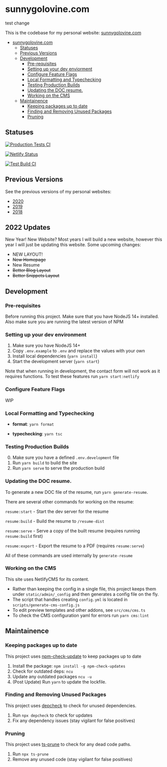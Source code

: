 # sunnygolovine.com

test change

This is the codebase for my personal website: [sunnygolovine.com](https://sunnygolovine.com)

- [sunnygolovine.com](#sunnygolovinecom)
  - [Statuses](#statuses)
  - [Previous Versions](#previous-versions)
  - [Development](#development)
    - [Pre-requisites](#pre-requisites)
    - [Setting up your dev enviorment](#setting-up-your-dev-enviorment)
    - [Configure Feature Flags](#configure-feature-flags)
    - [Local Formatting and Typechecking](#local-formatting-and-typechecking)
    - [Testing Production Builds](#testing-production-builds)
    - [Updating the DOC resume.](#updating-the-doc-resume)
    - [Working on the CMS](#working-on-the-cms)
  - [Maintainence](#maintainence)
    - [Keeping packages up to date](#keeping-packages-up-to-date)
    - [Finding and Removing Unused Packages](#finding-and-removing-unused-packages)
    - [Pruning](#pruning)

## Statuses

[![Production Tests CI](https://github.com/sgolovine/sunnygolovine.com/actions/workflows/production-tests-ci.yml/badge.svg)](https://github.com/sgolovine/sunnygolovine.com/actions/workflows/production-tests-ci.yml)

[![Netlify Status](https://api.netlify.com/api/v1/badges/fcc5dfd2-8bb8-47c9-9cc6-c65653e4d33d/deploy-status)](https://app.netlify.com/sites/sunnygolovine/deploys)

[![Test Build CI](https://github.com/sgolovine/sunnygolovine.com/actions/workflows/production-build-ci.yml/badge.svg)](https://github.com/sgolovine/sunnygolovine.com/actions/workflows/production-build-ci.yml)

## Previous Versions

See the previous versions of my personal websites:

- [2020](https://github.com/sgolovine/sunnygolovine.com-2020)
- [2019](https://github.com/sgolovine/glvn.co)
- [2018](https://github.com/sgolovine/glvn.io)

## 2022 Updates

New Year! New Website? Most years I will build a new website, however this year I will just be updating this website. Some upcoming changes:

- NEW LAYOUT!
- ~~New Homepage~~
- New Resume
- ~~Better Blog Layout~~
- ~~Better Snippets Layout~~

## Development

### Pre-requisites

Before running this project. Make sure that you have NodeJS 14+ installed. Also make sure you are running the latest version of NPM

### Setting up your dev environment

1. Make sure you have NodeJS 14+
2. Copy `.env.example` to `.env` and replace the values with your own
3. Install local dependencies (`yarn install`)
4. Start the development server (`yarn start`)

Note that when running in development, the contact form will not work as it requires functions. To test these features run `yarn start:netlify`

### Configure Feature Flags

WIP

### Local Formatting and Typechecking

- **format**: `yarn format`

- **typechecking**: `yarn tsc`

### Testing Production Builds

0. Make sure you have a defined `.env.development` file
1. Run `yarn build` to build the site
2. Run `yarn serve` to serve the production build

### Updating the DOC resume.

To generate a new DOC file of the resume, run `yarn generate-resume`.

There are several other commands for working on the resume:

`resume:start` - Start the dev server for the resume

`resume:build` - Build the resume to `/resume-dist`

`resume:serve` - Serve a copy of the built resume (requires running `resume:build` first)

`resume:export` - Export the resume to a PDF (requires `resume:serve`)

All of these commands are used internally by `generate-resume`

### Working on the CMS

This site uses NetlifyCMS for its content.

- Rather than keeping the config in a single file, this project keeps them under `static/admin/_config` and then generates a config file on the fly.
- The script that handles creating `config.yml` is located in `scripts/generate-cms-config.js`
- To edit preview templates and other addons, see `src/cms/cms.ts`
- To check the CMS configuration yaml for errors run `yarn cms:lint`

## Maintainence

### Keeping packages up to date

This project uses [npm-check-update](https://www.npmjs.com/package/npm-check-update) to keep packages up to date

1. Install the package: `npm install -g npm-check-updates`
2. Check for outdated deps: `ncu`
3. Update any outdated packages `ncu -u`
4. (Post Update) Run `yarn` to update the lockfile.

### Finding and Removing Unused Packages

This project uses [depcheck](https://www.npmjs.com/package/depcheck) to check for unused dependencies.

1. Run `npx depcheck` to check for updates
2. Fix any dependency issues (stay vigilant for false positives)

### Pruning

This project uses [ts-prune]("https://github.com/nadeesha/ts-prune") to check for any dead code paths.

1. Run `npx ts-prune`
2. Remove any unused code (stay vigilant for false positives)
